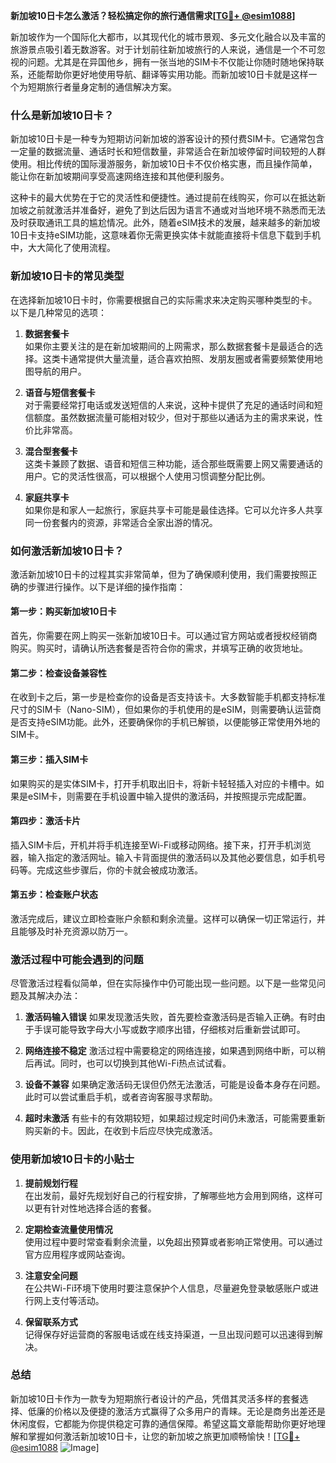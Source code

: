 **新加坡10日卡怎么激活？轻松搞定你的旅行通信需求[[TG💪+ @esim1088](https://t.me/s/esim1088)]**

新加坡作为一个国际化大都市，以其现代化的城市景观、多元文化融合以及丰富的旅游景点吸引着无数游客。对于计划前往新加坡旅行的人来说，通信是一个不可忽视的问题。尤其是在异国他乡，拥有一张当地的SIM卡不仅能让你随时随地保持联系，还能帮助你更好地使用导航、翻译等实用功能。而新加坡10日卡就是这样一个为短期旅行者量身定制的通信解决方案。

### 什么是新加坡10日卡？

新加坡10日卡是一种专为短期访问新加坡的游客设计的预付费SIM卡。它通常包含一定量的数据流量、通话时长和短信数量，非常适合在新加坡停留时间较短的人群使用。相比传统的国际漫游服务，新加坡10日卡不仅价格实惠，而且操作简单，能让你在新加坡期间享受高速网络连接和其他便利服务。

这种卡的最大优势在于它的灵活性和便捷性。通过提前在线购买，你可以在抵达新加坡之前就激活并准备好，避免了到达后因为语言不通或对当地环境不熟悉而无法及时获取通讯工具的尴尬情况。此外，随着eSIM技术的发展，越来越多的新加坡10日卡支持eSIM功能，这意味着你无需更换实体卡就能直接将卡信息下载到手机中，大大简化了使用流程。

### 新加坡10日卡的常见类型

在选择新加坡10日卡时，你需要根据自己的实际需求来决定购买哪种类型的卡。以下是几种常见的选项：

1. **数据套餐卡**  
   如果你主要关注的是在新加坡期间的上网需求，那么数据套餐卡是最适合的选择。这类卡通常提供大量流量，适合喜欢拍照、发朋友圈或者需要频繁使用地图导航的用户。

2. **语音与短信套餐卡**  
   对于需要经常打电话或发送短信的人来说，这种卡提供了充足的通话时间和短信额度。虽然数据流量可能相对较少，但对于那些以通话为主的需求来说，性价比非常高。

3. **混合型套餐卡**  
   这类卡兼顾了数据、语音和短信三种功能，适合那些既需要上网又需要通话的用户。它的灵活性很高，可以根据个人使用习惯调整分配比例。

4. **家庭共享卡**  
   如果你是和家人一起旅行，家庭共享卡可能是最佳选择。它可以允许多人共享同一份套餐内的资源，非常适合全家出游的情况。

### 如何激活新加坡10日卡？

激活新加坡10日卡的过程其实非常简单，但为了确保顺利使用，我们需要按照正确的步骤进行操作。以下是详细的操作指南：

#### 第一步：购买新加坡10日卡
首先，你需要在网上购买一张新加坡10日卡。可以通过官方网站或者授权经销商购买。购买时，请确认所选套餐是否符合你的需求，并填写正确的收货地址。

#### 第二步：检查设备兼容性
在收到卡之后，第一步是检查你的设备是否支持该卡。大多数智能手机都支持标准尺寸的SIM卡（Nano-SIM），但如果你的手机使用的是eSIM，则需要确认运营商是否支持eSIM功能。此外，还要确保你的手机已解锁，以便能够正常使用外地的SIM卡。

#### 第三步：插入SIM卡
如果购买的是实体SIM卡，打开手机取出旧卡，将新卡轻轻插入对应的卡槽中。如果是eSIM卡，则需要在手机设置中输入提供的激活码，并按照提示完成配置。

#### 第四步：激活卡片
插入SIM卡后，开机并将手机连接至Wi-Fi或移动网络。接下来，打开手机浏览器，输入指定的激活网址。输入卡背面提供的激活码以及其他必要信息，如手机号码等。完成这些步骤后，你的卡就会被成功激活。

#### 第五步：检查账户状态
激活完成后，建议立即检查账户余额和剩余流量。这样可以确保一切正常运行，并且能够及时补充资源以防万一。

### 激活过程中可能会遇到的问题

尽管激活过程看似简单，但在实际操作中仍可能出现一些问题。以下是一些常见问题及其解决办法：

1. **激活码输入错误**
   如果发现激活失败，首先要检查激活码是否输入正确。有时由于手误可能导致字母大小写或数字顺序出错，仔细核对后重新尝试即可。

2. **网络连接不稳定**
   激活过程中需要稳定的网络连接，如果遇到网络中断，可以稍后再试。同时，也可以切换到其他Wi-Fi热点试试看。

3. **设备不兼容**
   如果确定激活码无误但仍然无法激活，可能是设备本身存在问题。此时可以尝试重启手机，或者咨询客服寻求帮助。

4. **超时未激活**
   有些卡的有效期较短，如果超过规定时间仍未激活，可能需要重新购买新的卡。因此，在收到卡后应尽快完成激活。

### 使用新加坡10日卡的小贴士

1. **提前规划行程**  
   在出发前，最好先规划好自己的行程安排，了解哪些地方会用到网络，这样可以更有针对性地选择合适的套餐。

2. **定期检查流量使用情况**  
   使用过程中要时常查看剩余流量，以免超出预算或者影响正常使用。可以通过官方应用程序或网站查询。

3. **注意安全问题**  
   在公共Wi-Fi环境下使用时要注意保护个人信息，尽量避免登录敏感账户或进行网上支付等活动。

4. **保留联系方式**  
   记得保存好运营商的客服电话或在线支持渠道，一旦出现问题可以迅速得到解决。

### 总结

新加坡10日卡作为一款专为短期旅行者设计的产品，凭借其灵活多样的套餐选择、低廉的价格以及便捷的激活方式赢得了众多用户的青睐。无论是商务出差还是休闲度假，它都能为你提供稳定可靠的通信保障。希望这篇文章能帮助你更好地理解和掌握如何激活新加坡10日卡，让您的新加坡之旅更加顺畅愉快！[[TG💪+ @esim1088](https://t.me/s/esim1088) ![Image](https://i.postimg.cc/4NQfJmqS/Snipaste-2025-05-13-00-14-12.png)]